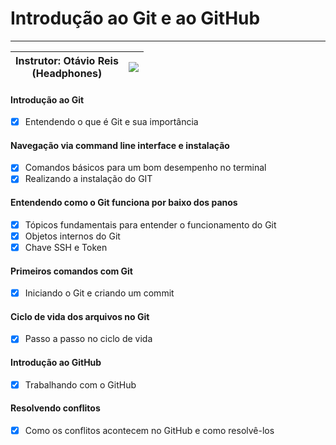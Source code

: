 # Introdução ao Git e ao GitHub

------

| Instrutor: Otávio Reis<br />(Headphones) | <img src="C:\workspace\desafio-dio-github\Otávio Reis.jpg"  /> |
| ---------------------------------------- | :----------------------------------------------------------: |

#### Introdução ao Git

- [x] Entendendo o que é Git e sua importância

#### Navegação via command line interface e instalação

- [x] Comandos básicos para um bom desempenho no terminal
- [x] Realizando a instalação do GIT

#### Entendendo como o Git funciona por baixo dos panos

- [x] Tópicos fundamentais para entender o funcionamento do Git
- [x] Objetos internos do Git
- [x] Chave SSH e Token

#### Primeiros comandos com Git

- [x] Iniciando o Git e criando um commit

#### Ciclo de vida dos arquivos no Git

- [x] Passo a passo no ciclo de vida

#### Introdução ao GitHub

- [x] Trabalhando com o GitHub

#### Resolvendo conflitos

- [x] Como os conflitos acontecem no GitHub e como resolvê-los
